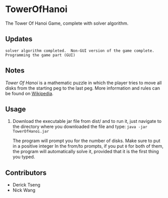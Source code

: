 # TowerOfHanoi

The Tower Of Hanoi Game, complete with solver algorithm.

## Updates
```
solver algorithm completed.  Non-GUI version of the game complete.  Programming the game part (GUI)
```

## Notes
*Tower Of Hanoi* is a mathematic puzzle in which the player tries to move all disks from the starting peg to the last peg.  More information and rules can be found on [Wikipedia](https://en.wikipedia.org/wiki/Tower_of_Hanoi).

## Usage
1. Download the executable jar file from dist/ and to run it, just navigate to the directory where you downloaded the file and type: `java -jar TowerOfHanoi.jar`

   The program will prompt you for the number of disks.  Make sure to put in a positive integer
   In the from/to prompts, if you put `0` for both of them, the program will automatically solve it, provided that it is the first thing you typed.

## Contributors
* Derick Tseng
* Nick Wang
